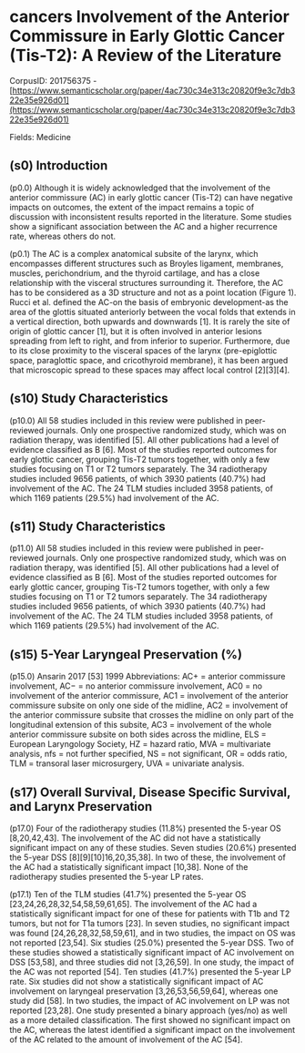 # cancers Involvement of the Anterior Commissure in Early Glottic Cancer (Tis-T2): A Review of the Literature

CorpusID: 201756375 - [https://www.semanticscholar.org/paper/4ac730c34e313c20820f9e3c7db322e35e926d01](https://www.semanticscholar.org/paper/4ac730c34e313c20820f9e3c7db322e35e926d01)

Fields: Medicine

## (s0) Introduction
(p0.0) Although it is widely acknowledged that the involvement of the anterior commissure (AC) in early glottic cancer (Tis-T2) can have negative impacts on outcomes, the extent of the impact remains a topic of discussion with inconsistent results reported in the literature. Some studies show a significant association between the AC and a higher recurrence rate, whereas others do not.

(p0.1) The AC is a complex anatomical subsite of the larynx, which encompasses different structures such as Broyles ligament, membranes, muscles, perichondrium, and the thyroid cartilage, and has a close relationship with the visceral structures surrounding it. Therefore, the AC has to be considered as a 3D structure and not as a point location (Figure 1). Rucci et al. defined the AC-on the basis of embryonic development-as the area of the glottis situated anteriorly between the vocal folds that extends in a vertical direction, both upwards and downwards [1]. It is rarely the site of origin of glottic cancer [1], but it is often involved in anterior lesions spreading from left to right, and from inferior to superior. Furthermore, due to its close proximity to the visceral spaces of the larynx (pre-epiglottic space, paraglottic space, and cricothyroid membrane), it has been argued that microscopic spread to these spaces may affect local control [2][3][4]. 
## (s10) Study Characteristics
(p10.0) All 58 studies included in this review were published in peer-reviewed journals. Only one prospective randomized study, which was on radiation therapy, was identified [5]. All other publications had a level of evidence classified as B [6]. Most of the studies reported outcomes for early glottic cancer, grouping Tis-T2 tumors together, with only a few studies focusing on T1 or T2 tumors separately. The 34 radiotherapy studies included 9656 patients, of which 3930 patients (40.7%) had involvement of the AC. The 24 TLM studies included 3958 patients, of which 1169 patients (29.5%) had involvement of the AC.
## (s11) Study Characteristics
(p11.0) All 58 studies included in this review were published in peer-reviewed journals. Only one prospective randomized study, which was on radiation therapy, was identified [5]. All other publications had a level of evidence classified as B [6]. Most of the studies reported outcomes for early glottic cancer, grouping Tis-T2 tumors together, with only a few studies focusing on T1 or T2 tumors separately. The 34 radiotherapy studies included 9656 patients, of which 3930 patients (40.7%) had involvement of the AC. The 24 TLM studies included 3958 patients, of which 1169 patients (29.5%) had involvement of the AC.
## (s15) 5-Year Laryngeal Preservation (%)
(p15.0) Ansarin 2017 [53] 1999  Abbreviations: AC+ = anterior commissure involvement, AC− = no anterior commissure involvement, AC0 = no involvement of the anterior commissure, AC1 = involvement of the anterior commissure subsite on only one side of the midline, AC2 = involvement of the anterior commissure subsite that crosses the midline on only part of the longitudinal extension of this subsite, AC3 = involvement of the whole anterior commissure subsite on both sides across the midline, ELS = European Laryngology Society, HZ = hazard ratio, MVA = multivariate analysis, nfs = not further specified, NS = not significant, OR = odds ratio, TLM = transoral laser microsurgery, UVA = univariate analysis.
## (s17) Overall Survival, Disease Specific Survival, and Larynx Preservation
(p17.0) Four of the radiotherapy studies (11.8%) presented the 5-year OS [8,20,42,43]. The involvement of the AC did not have a statistically significant impact on any of these studies. Seven studies (20.6%) presented the 5-year DSS [8][9][10]16,20,35,38]. In two of these, the involvement of the AC had a statistically significant impact [10,38]. None of the radiotherapy studies presented the 5-year LP rates.

(p17.1) Ten of the TLM studies (41.7%) presented the 5-year OS [23,24,26,28,32,54,58,59,61,65]. The involvement of the AC had a statistically significant impact for one of these for patients with T1b and T2 tumors, but not for T1a tumors [23]. In seven studies, no significant impact was found [24,26,28,32,58,59,61], and in two studies, the impact on OS was not reported [23,54]. Six studies (25.0%) presented the 5-year DSS. Two of these studies showed a statistically significant impact of AC involvement on DSS [53,58], and three studies did not [3,26,59]. In one study, the impact of the AC was not reported [54]. Ten studies (41.7%) presented the 5-year LP rate. Six studies did not show a statistically significant impact of AC involvement on laryngeal preservation [3,26,53,56,59,64], whereas one study did [58]. In two studies, the impact of AC involvement on LP was not reported [23,28]. One study presented a binary approach (yes/no) as well as a more detailed classification. The first showed no significant impact on the AC, whereas the latest identified a significant impact on the involvement of the AC related to the amount of involvement of the AC [54].
